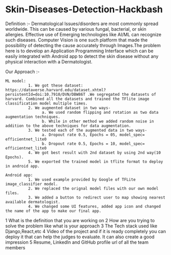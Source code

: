 # Skin-Diseases-Detection-Hackbash

Definition :- Dermatological Issues/disorders are most commonly spread worldwide. This can be caused by various fungal, bacterial, or skin allergies. Effective use of Emerging technologies like AI/ML can recognize such diseases. Computer Vision is one such platform that made the possibility of detecting the cause accurately through Images.The problem here is to develop an Application Programming Interface which can be easily integrated with Android app to detect the skin disease without any physical interaction with a Dermatologist.

Our Approach :- 

    ML model:
              1. We got these dataset: https://dataverse.harvard.edu/dataset.xhtml?persistentId=doi:10.7910/DVN/DBW86T .We segregated the datasets of harvard. Combined all the datasets and trained the TFlite image classification model multiple times.
              2. We augmented dataset in two ways-
                    a. We used random flipping and rotation as two data augmentation techniques.
                    b. While in other method we added random noise in addition to the above techniques for data augmentation.
              3. We tested each of the augmented data in two ways-
                    a. Dropout rate 0.5, Epochs = 05, model_spec= efficientnet_lite0
                    b. Dropout rate 0.5, Epochs = 10, model_spec= efficientnet_lite0
              4. We got best result with 2nd dataset by using 2nd way(10 Epochs).
              5. We exported the trained model in tflite format to deploy in android app.

    Android app:
              1. We used example provided by Google of TFLite image_classifier model.
              2. We replaced the orignal model files with our own model files.
              3. We added a button to redirect user to map showing nearest available dermatologist.
              4. We changed some UI features, added app icon and changed the name of the app to make our final app.
    

1 What is the definition that you are working on 
2 How are you trying to solve the problem like what is your approach 
3 The Tech stack used like Django,React,etc
4 Video of the project and if it is ready completely you can deploy it that can help the judges to evaluate. It can also create a good impression
5 Resume, LinkedIn and GitHub profile url of all the team members 
